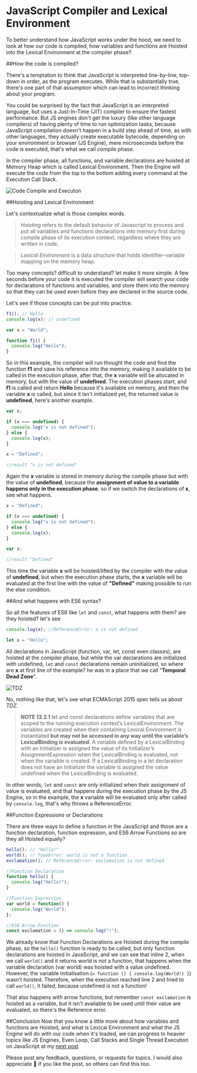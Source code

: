 # JavaScript Compiler and Lexical Environment

To better understand how JavaScript works under the hood, we need to look at how our code is compiled, how variables and functions are Hoisted into the Lexical Environment at the compiler phase?

##How the code is compiled?

There's a temptation to think that JavaScript is interpreted line-by-line, top-down in order, as the program executes. While that is substantially true, there's one part of that assumption which can lead to incorrect thinking about your program.

You could be surprised by the fact that JavaScript is an interpreted language, but uses a Just-In-Time (JIT) compiler to ensure the fastest performance. But JS engines don't get the luxury (like other language compilers) of having plenty of time to run optimization tasks, because JavaScript compilation doesn't happen in a build step ahead of time, as with other languages, they actually create executable bytecode, depending on your environment or browser (JS Engine), mere microseconds before the code is executed, that's what we call compile phase.

In the compiler phase, all functions, and variable declarations are hoisted at Memory Heap which is called Lexical Environment. Then the Engine will execute the code from the top to the bottom adding every command at the Execution Call Stack.

![Code Compile and Executon](https://thepracticaldev.s3.amazonaws.com/i/rlfc71uocpudolg0ny8l.png)

##Hoisting and Lexical Environment

Let's contextualize what is those complex words.

> _Hoisting_ refers to the default behavior of Javascript to process and put all variables and functions declarations into memory first during compile phase of its execution context, regardless where they are written in code.

> _Lexical Environment_ is a data structure that holds identifier-variable mapping on the memory heap.

Too many concepts? difficult to understand? let make it more simple. A few seconds before your code it is executed the compiler will search your code for declarations of functions and variables, and store them into the memory so that they can be used even before they are declared in the source code.

Let's see if those concepts can be put into practice.

```javascript
f1(); // Hello
console.log(x); // undefined

var x = "World";

function f1() {
  console.log("Hello");
}
```

So in this example, the compiler will run thought the code and find the function **f1** and save his reference into the memory, making it available to be called in the execution phase, after that, the **x** variable will be allocated in memory, but with the value of **undefined**. The execution phases start, and **f1** is called and return **Hello** because it's available on memory, and then the variable **x** is called, but since it isn't initialized yet, the returned value is **undefined**, here's another example.

```javascript
var x;

if (x === undefined) {
  console.log("x is not defined");
} else {
  console.log(x);
}

x = "Defined";

//result "x is not defined"
```

Again the **x** variable is stored in memory during the compile phase but with the value of **undefined**, because the **assignment of value to a variable happens only in the execution phase**. so if we switch the declarations of **x**, see what happens.

```javascript
x = "Defined";

if (x === undefined) {
  console.log("x is not defined");
} else {
  console.log(x);
}

var x;

//result "Defined"
```

This time the variable **x** will be hoisted/lifted by the compiler with the value of **undefined**, but when the execution phase starts, the **x** variable will be evaluated at the first line with the value of **"Defined"** making possible to run the else condition.

##And what happens with ES6 syntax?

So all the features of ES6 like `let` and `const`, what happens with them? are they hoisted? let's see

```javascript
console.log(x); //ReferenceError: x is not defined

let x = "Hello";
```

All declarations in JavaScript (function, var, let, const even classes), are hoisted at the compiler phase, but while the var declarations are initialized with undefined, `let` and `const` declarations remain uninitialized, so where are **x** at first line of the example? he was in a place that we call "**Temporal Dead Zone**".

![TDZ](https://media1.giphy.com/media/vwT1bQ8zojmWQFx297/giphy.gif?cid=790b76116e2deb8ea24a2671b46cc66742667737a619f163&rid=giphy.gif)

No, nothing like that, let's see what ECMAScript 2015 spec tells us about _TDZ_.

> **NOTE 13.2.1** let and const declarations define variables that are scoped to the running execution context’s LexicalEnvironment. The variables are created when their containing Lexical Environment is instantiated **but may not be accessed in any way until the variable’s LexicalBinding is evaluated**. A variable defined by a LexicalBinding with an Initializer is assigned the value of its Initializer’s AssignmentExpression when the LexicalBinding is evaluated, not when the variable is created. If a LexicalBinding in a let declaration does not have an Initializer the variable is assigned the value undefined when the LexicalBinding is evaluated.

In other words, `let` and `const` are only initialized when their assignment of value is evaluated, and that happens during the execution phase by the JS Engine, so in the example, the **x** variable will be evaluated only after called by `console.log`, that's why throws a ReferenceError.

##Function Expressions or Declarations

There are three ways to define a function in the JavaScript and those are a function declaration, function expression, and ES6 Arrow Functions so are they all Hoisted equally?

```javascript
hello(); // "Hello!"
world(); // TypeError: world is not a function
exclamation(); // ReferenceError: exclamation is not defined

//Function Declaration
function hello() {
  console.log("Hello!");
}

//Function Expression
var world = function() {
  console.log("World");
};

//ES6 Arrow Function
const exclamation = () => console.log("!");
```

We already know that Function Declarations are Hoisted during the compile phase, so the `hello()` function is ready to be called, but only function declarations are hoisted in JavaScript, and we can see that inline 2, when we call `world()` and it returns world is not a function, that happens when the variable declaration (var world) was hoisted with a value undefined. However, the variable initialisation (`= function () { console.log(World!) }`) wasn’t hoisted. Therefore, when the execution reached line 2 and tried to call `world()`, it failed, because undefined is not a function!

That also happens with arrow functions, but remember `const exclamation` is hoisted as a variable, but it isn't available to be used until their value are evaluated, so there's the Reference error.

##Conclusion
Now that you know a little more about how variables and functions are Hoisted, and what is Lexical Environment and what the JS Engine will do with our code when it's loaded, we can progress to heavier topics like JS Engines, Even Loop, Call Stacks and Single Thread Execution on JavaScript at my [next post](https://www.google.com)

Please post any feedback, questions, or requests for topics. I would also appreciate 👏 if you like the post, so others can find this too.
